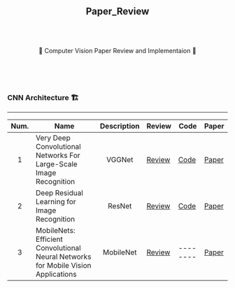 ## <p align="center"> Paper_Review </p>

<br>
<br>

<p align="center"> 🌟 Computer Vision Paper Review and Implementaion 🌟</p>
<br>
<br>
<br>

### CNN Architecture 🏗️
-----

| Num.|Name|Description|Review|Code|Paper|
|:---:|---|:---:|---|---|---|
| 1 | Very Deep Convolutional Networks For Large-Scale Image Recognition | VGGNet | [Review](https://www.notion.so/jaeheee/Very-Deep-Convolutional-Networks-For-Large-Scale-Image-Recognition-9c8519a54831464d949bcd45af26a2d4) | [Code](https://github.com/JaeHeee/Paper_Review/blob/master/code/CNN/VGGNet.ipynb) | [Paper](https://arxiv.org/pdf/1409.1556.pdf%20http://arxiv.org/abs/1409.1556.pdf)|
| 2 | Deep Residual Learning for Image Recognition | ResNet | [Review](https://www.notion.so/jaeheee/Deep-Residual-Learning-for-Image-Recognition-864c8212d7fb4519beeda2c218deda54) | [Code](https://github.com/JaeHeee/Paper_Review/blob/master/code/CNN/ResNet.ipynb) | [Paper](https://arxiv.org/pdf/1512.03385.pdf)|
| 3 | MobileNets: Efficient Convolutional Neural Networks for Mobile Vision Applications | MobileNet | [Review](https://www.notion.so/jaeheee/MobileNets-Efficient-Convolutional-Neural-Networks-for-Mobile-Vision-Applications-b1f02223db994b49b0b016c04f32fd37) | -------- | [Paper](https://arxiv.org/pdf/1704.04861.pdf)|


